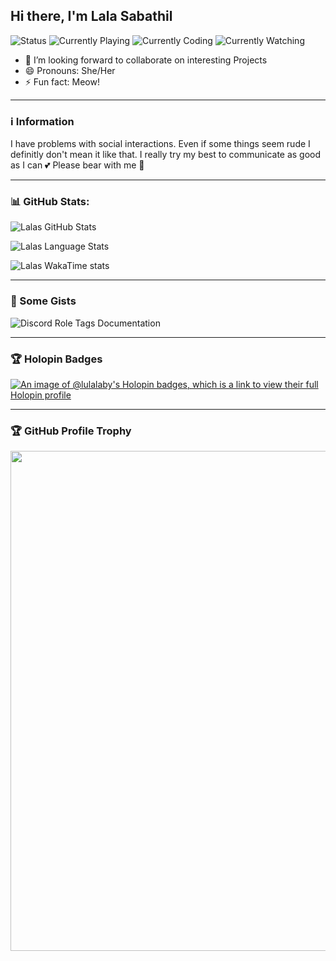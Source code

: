 ## Hi there, I'm Lala Sabathil

![Status](https://api.statusbadges.me/badge/status/856780995629154305?style=for-the-badge) ![Currently Playing](https://api.statusbadges.me/badge/playing/856780995629154305?style=for-the-badge) ![Currently Coding](https://api.statusbadges.me/badge/vscode/856780995629154305?style=for-the-badge) ![Currently Watching](https://api.statusbadges.me/badge/crunchyroll/856780995629154305?style=for-the-badge)

- 👯 I’m looking forward to collaborate on interesting Projects
- 😄 Pronouns: She/Her
- ⚡ Fun fact: Meow!

---


### ℹ️ Information

I have problems with social interactions. Even if some things seem rude I definitly don't mean it like that.
I really try my best to communicate as good as I can 💕
Please bear with me 🙏

---


### 📊 GitHub Stats:
![Lalas GitHub Stats](https://lulalaby-stats.ci.aitsys.dev/api?username=lulalaby&theme=radical&show_icons=true&count_private=true&rank_icon=percentile&include_all_commits=true&show=reviews,discussions_started,discussions_answered,prs_merged,prs_merged_percentage)

![Lalas Language Stats](https://lulalaby-stats.ci.aitsys.dev/api/top-langs/?username=Lulalaby&theme=radical&show_icons=true&count_private=true&langs_count=5&layout=donut&size_weight=0.5&count_weight=0.5)

![Lalas WakaTime stats](https://lulalaby-stats.ci.aitsys.dev/api/wakatime?username=Lulalaby&theme=radical&show_icons=true&count_private=true&langs_count=5&layout=compact)
<!--
![overview](https://raw.githubusercontent.com/Lulalaby/Lulalaby/main/generated/overview.svg#gh-dark-mode-only)
![languages](https://raw.githubusercontent.com/Lulalaby/Lulalaby/main/generated/languages.svg#gh-dark-mode-only)
-->

---

### 📝 Some Gists

![Discord Role Tags Documentation](https://lulalaby-stats.ci.aitsys.dev/api/gist?id=a9ac5fcce5c182efd55167e6141c1542&theme=radical&show_icons=true&count_private=true&show_owner=true)

---

### 🏆 Holopin Badges
[![An image of @lulalaby's Holopin badges, which is a link to view their full Holopin profile](https://holopin.me/lulalaby)](https://holopin.io/@lulalaby)

---

### 🏆 GitHub Profile Trophy
<a href="https://github.com/ryo-ma/github-profile-trophy">
  <img width=800 src="https://github-profile-trophy.vercel.app/?username=lulalaby&column=8&theme=discord&no-frame=true&no-bg=true"/>
</a>